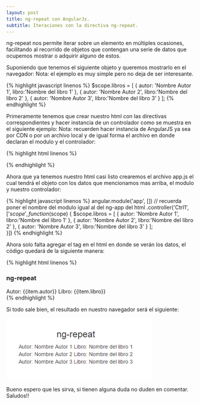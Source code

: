 ```yaml
---
layout: post
title: ng-repeat con AngularJs.
subtitle: Iteraciones con la directiva ng-repeat.
---
```


ng-repeat nos permite iterar sobre un elemento en múltiples ocasiones, facilitando al recorrido de objetos que contengan una serie de datos que ocupemos mostrar o adquirir alguno de estos.

Suponiendo que tenemos el siguiente objeto y queremos mostrarlo en el navegador: 
Nota: el ejemplo es muy simple pero no deja de ser interesante.

{% highlight javascript linenos %}
$scope.libros = [
	{
		autor: 'Nombre Autor 1',
		libro:'Nombre del libro 1'
	},
	{
		autor: 'Nombre Autor 2',
		libro:'Nombre del libro 2'
	},
	{
		autor: 'Nombre Autor 3',
		libro:'Nombre del libro 3'
	}
];
{% endhighlight %}

Primeramente tenemos que crear nuestro html con las directivas correspondientes y hacer instancia de un controlador como se muestra en el siguiente ejemplo:
Nota: recuerden hacer instancia de AngularJS ya sea por CDN o por un archivo local y de igual forma el archivo en donde declaran el modulo y el controlador:

{% highlight html linenos %}
<!DOCTYPE html>
<html lang="es">
 <head>

   <meta charset="UTF-8" />
   <title> ng-repeat -> AngularJS </title>
   <!-- Aquí esta la referencia de ANGULARJS -->
   <!-- La ubicación puede varia a la de ustedes -->
   <script src="./vendors/angular.min.js"></script>
   <!-- Aquí instanciamos el archivo que tendra nuestro modulo y controlador-->
   <!-- El archivo lo declararemos mas abajo con el nombre de app.js-->
   <script src="./vendors/js/app.js"></script>
 </head>
 <body ng-app="app"><!-- Direcctiva para inicializar una aplicación angular-->

   <div ng-controller="Ctrl1"><!-- Ahora declaramos nuestro controlador -->       
   </div>

 </body>
</html>
{% endhighlight %}

Ahora que ya tenemos nuestro html casi listo crearemos el archivo app.js el cual tendrá el objeto con los datos que mencionamos mas arriba, el modulo y nuestro controlador:

{% highlight javascript linenos %}
angular.module('app', []) // recuerda poner el nombre del modulo igual al del ng-app del html
.controller('Ctrl1', ['$scope', function ($scope) {
    $scope.libros = [
        {
            autor: 'Nombre Autor 1',
            libro:'Nombre del libro 1'
        },
        {
            autor: 'Nombre Autor 2',
            libro:'Nombre del libro 2'
        },
        {
            autor: 'Nombre Autor 3',
            libro:'Nombre del libro 3'
        }
    ];    
}])
{% endhighlight %}

Ahora solo falta agregar el tag en el html en donde se verán los datos, el código quedará de la siguiente manera: 

{% highlight html linenos %}
<!DOCTYPE html>
<html lang="es">
 <head>
   <meta charset="UTF-8" />
   <title> ng-repeat -> AngularJS </title>
   <script src="./vendors/angular.min.js"></script>
   <script src="./vendors/js/app.js"></script>
 </head>
 <body ng-app="app">

   <div ng-controller="Ctrl1">
       <h3>ng-repeat</h3> 
       <!-- Dentro de este div se reflejaran los datos y 
       aquí declaramos nuestra directiva ng-repeat -->
       <div ng-repeat="item in libros">
            <span>Autor: </span>{{item.autor}}
            <span>Libro: </span>{{item.libro}}
       </div>
   </div>

 </body>
</html>
{% endhighlight %}

Si todo sale bien, el resultado en nuestro navegador será el siguiente: 

![alt text](../img/ng-repe.png)

Bueno espero que les sirva, si tienen alguna duda no duden en comentar.
Saludos!!
